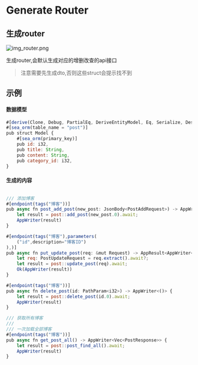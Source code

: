 # Generate Router

## 生成router

![img_router.png](img_router.png)

生成router,会默认生成对应的增删改查的api接口

> 注意需要先生成dto,否则这些struct会提示找不到

## 示例

#### 数据模型
```Javascript
#[derive(Clone, Debug, PartialEq, DeriveEntityModel, Eq, Serialize, Deserialize)]
#[sea_orm(table_name = "post")]
pub struct Model {
    #[sea_orm(primary_key)]
    pub id: i32,
    pub title: String,
    pub content: String,
    pub category_id: i32,
}
```

#### 生成的内容

```Javascript

/// 添加博客
#[endpoint(tags("博客"))]
pub async fn post_add_post(new_post: JsonBody<PostAddRequest>) -> AppWriter<PostResponse> {
    let result = post::add_post(new_post.0).await;
    AppWriter(result)
}

#[endpoint(tags("博客"),parameters(
    ("id",description="博客ID")
),)]
pub async fn put_update_post(req: &mut Request) -> AppResult<AppWriter<PostResponse>> {
    let req: PostUpdateRequest = req.extract().await?;
    let result = post::update_post(req).await;
    Ok(AppWriter(result))
}

#[endpoint(tags("博客"))]
pub async fn delete_post(id: PathParam<i32>) -> AppWriter<()> {
    let result = post::delete_post(id.0).await;
    AppWriter(result)
}

/// 获取所有博客
///
/// 一次加载全部博客
#[endpoint(tags("博客"))]
pub async fn get_post_all() -> AppWriter<Vec<PostResponse>> {
    let result = post::post_find_all().await;
    AppWriter(result)
}

```

